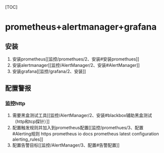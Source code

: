 [TOC]

# prometheus+alertmanager+grafana
## 安装
1. 安装prometheus[[监控/promethues/2、安装#安装promethues]]
2. 安装alertmanager[[监控/AlertManager/2、安装#AlertManager]]
3. 安装grafana[[监控/grafana/2、安装]]

## 配置警报
### 监控http
1. 需要黑盒测试工具[[监控/AlertManager/2、安装#blackbox辅助黑盒测试（http和tcp探针）]]
2. 配置触发规则并加入到prometheus配置[[监控/promethues/3、配置#Alerting规则 https prometheus io docs prometheus latest configuration alerting_rules]]
3. 配置告警目标[[监控/AlertManager/3、配置#告警配置]]